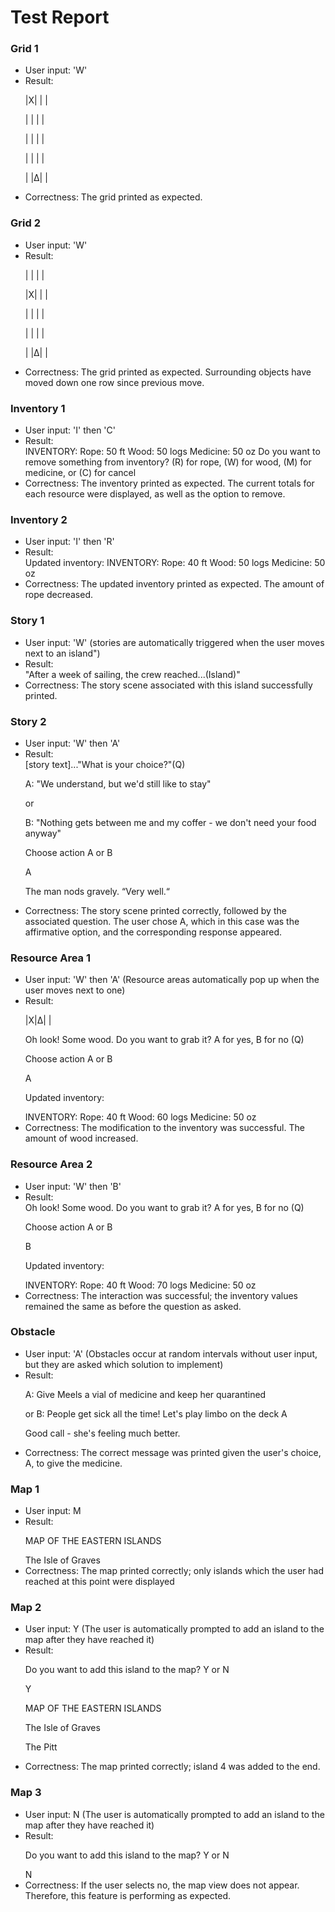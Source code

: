 # Test Report

### Grid 1
<ul>
<li>User input: 'W'</li>
<li>Result:</li>
<p>|X| | |</p>
<p>| | | |</p>
<p>| | | |</p>
<p>| | | |</p>
<p>| |Δ| |</p>
<li>Correctness: The grid printed as expected.</li>
</ul>

### Grid 2
<ul>
<li>User input: 'W'</li>
<li>Result:</li>
<p>| | | |</p>
<p>|X| | |</p>
<p>| | | |</p>
<p>| | | |</p>
<p>| |Δ| |</p>
<li>Correctness: The grid printed as expected. Surrounding objects have moved down one row since previous move.</li>
</ul>


### Inventory 1
<ul>
<li>User input: 'I' then 'C'</li>
<li>Result:</li>
INVENTORY:
Rope: 50 ft
Wood: 50 logs
Medicine: 50 oz
Do you want to remove something from inventory? (R) for rope, (W) for wood, (M) for medicine, or (C) for cancel
<li>Correctness: The inventory printed as expected. The current totals for each resource were displayed, as well
as the option to remove.</li>
</ul>

### Inventory 2
<ul>
<li>User input: 'I' then 'R'</li>
<li>Result:</li>
Updated inventory:
INVENTORY:
Rope: 40 ft
Wood: 50 logs
Medicine: 50 oz
<li>Correctness: The updated inventory printed as expected. The amount of rope decreased.</li>
</ul>

### Story 1
<ul>
<li>User input: 'W' (stories are automatically triggered when the user moves next to an island")</li>
<li>Result:</li>
"After a week of sailing, the crew reached...(Island)"
<li>Correctness: The story scene associated with this island successfully printed.</li>
</ul>

### Story 2
<ul>
<li>User input: 'W' then 'A'</li>
<li>Result:</li>
[story text]..."What is your choice?"(Q)
<p>A: "We understand, but we'd still like to stay"</p>
or
<p>B: "Nothing gets between me and my coffer - we don't need your food anyway"</p>
<p>Choose action A or B</p>
A
<p>The man nods gravely. “Very well.“</p>
<li>Correctness: The story scene printed correctly, followed by the associated question. The user chose A, which
in this case was the affirmative option, and the corresponding response appeared. </li>
</ul>

### Resource Area 1
<ul>
<li>User input: 'W' then 'A' (Resource areas automatically pop up when the user moves next to one)</li>
<li>Result:</li>
<p>|X|Δ| |</p>
Oh look! Some wood. Do you want to grab it? A for yes, B for no (Q)
<p>Choose action A or B</p>
A
<p>Updated inventory:</p>
INVENTORY:
Rope: 40 ft
Wood: 60 logs
Medicine: 50 oz
<li>Correctness: The modification to the inventory was successful. The amount of wood increased.</li>
</ul>

### Resource Area 2
<ul>
<li>User input: 'W' then 'B'</li>
<li>Result:</li>
Oh look! Some wood. Do you want to grab it? A for yes, B for no (Q)
<p>Choose action A or B</p>
B
<p>Updated inventory:</p>
INVENTORY:
Rope: 40 ft
Wood: 70 logs
Medicine: 50 oz
<li>Correctness: The interaction was successful; the inventory values remained the same as before the question as asked.</li>
</ul>


### Obstacle
<ul>
<li>User input: 'A' (Obstacles occur at random intervals without user input, but they are asked which solution to implement)</li>
<li>Result:</li>
<p>A: Give Meels a vial of medicine and keep her quarantined</p>
or
B: People get sick all the time! Let's play limbo on the deck
A
<p>Good call - she's feeling much better.</p>
<li>Correctness: The correct message was printed given the user's choice, A, to give the medicine.</li>
</ul>

### Map 1
<ul>
<li>User input: M</li>
<li>Result:</li>
<p>MAP OF THE EASTERN ISLANDS</p>
The Isle of Graves
<li>Correctness: The map printed correctly; only islands which the user had reached at this point were displayed</li>
</ul>

### Map 2
<ul>
<li>User input: Y (The user is automatically prompted to add an island to the map after they have reached it)</li>
<li>Result:</li>
<p>Do you want to add this island to the map? Y or N</p>
Y
<p>MAP OF THE EASTERN ISLANDS</p>
<p>The Isle of Graves</p>
<p>The Pitt</p>
<li>Correctness: The map printed correctly; island 4 was added to the end.</li>
</ul>

### Map 3
<ul>
<li>User input: N (The user is automatically prompted to add an island to the map after they have reached it)</li>
<li>Result:</li>
<p>Do you want to add this island to the map? Y or N</p>
N
<li>Correctness: If the user selects no, the map view does not appear. Therefore, this feature is performing as expected.</li>
</ul>
